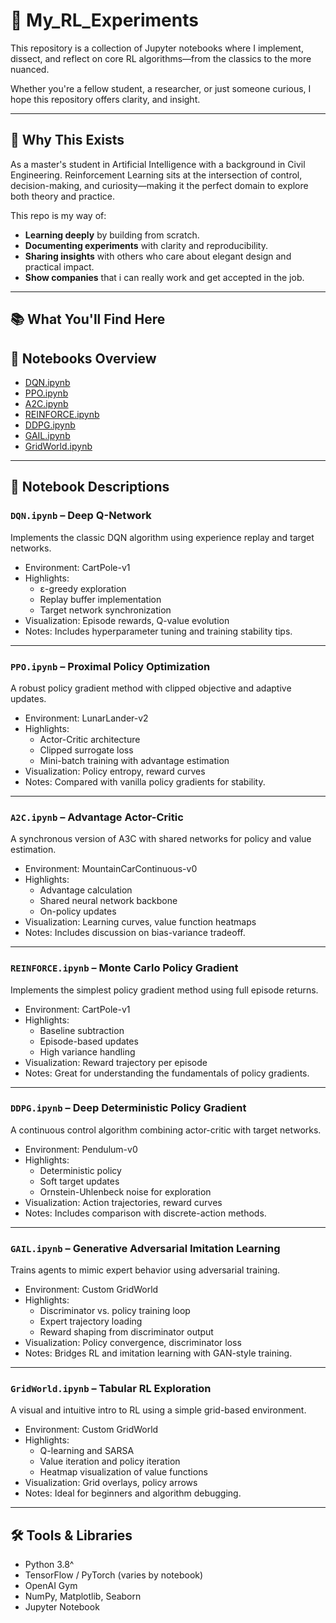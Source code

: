 # 🧠 My_RL_Experiments

This repository is a collection of Jupyter notebooks where I implement, dissect, and reflect on core RL algorithms—from the classics to the more nuanced.

Whether you're a fellow student, a researcher, or just someone curious, I hope this repository offers clarity, and insight.

---

## 🚀 Why This Exists

As a master's student in Artificial Intelligence with a background in Civil Engineering. Reinforcement Learning sits at the intersection of control, decision-making, and curiosity—making it the perfect domain to explore both theory and practice.

This repo is my way of:
- **Learning deeply** by building from scratch.
- **Documenting experiments** with clarity and reproducibility.
- **Sharing insights** with others who care about elegant design and practical impact.
- **Show companies** that i can really work and get accepted in the job.
---

## 📚 What You'll Find Here

## 📓 Notebooks Overview

- [DQN.ipynb](#dqnipynb--deep-q-network)
- [PPO.ipynb](#ppoipynb--proximal-policy-optimization)
- [A2C.ipynb](#a2cipynb--advantage-actor-critic)
- [REINFORCE.ipynb](#reinforceipynb--monte-carlo-policy-gradient)
- [DDPG.ipynb](#ddpgipynb--deep-deterministic-policy-gradient)
- [GAIL.ipynb](#gailipynb--generative-adversarial-imitation-learning)
- [GridWorld.ipynb](#gridworldipynb--tabular-rl-exploration)

---

## 📘 Notebook Descriptions

### `DQN.ipynb` – Deep Q-Network  
Implements the classic DQN algorithm using experience replay and target networks.  
- Environment: CartPole-v1  
- Highlights:  
  - ε-greedy exploration  
  - Replay buffer implementation  
  - Target network synchronization  
- Visualization: Episode rewards, Q-value evolution  
- Notes: Includes hyperparameter tuning and training stability tips.

---

### `PPO.ipynb` – Proximal Policy Optimization  
A robust policy gradient method with clipped objective and adaptive updates.  
- Environment: LunarLander-v2  
- Highlights:  
  - Actor-Critic architecture  
  - Clipped surrogate loss  
  - Mini-batch training with advantage estimation  
- Visualization: Policy entropy, reward curves  
- Notes: Compared with vanilla policy gradients for stability.

---

### `A2C.ipynb` – Advantage Actor-Critic  
A synchronous version of A3C with shared networks for policy and value estimation.  
- Environment: MountainCarContinuous-v0  
- Highlights:  
  - Advantage calculation  
  - Shared neural network backbone  
  - On-policy updates  
- Visualization: Learning curves, value function heatmaps  
- Notes: Includes discussion on bias-variance tradeoff.

---

### `REINFORCE.ipynb` – Monte Carlo Policy Gradient  
Implements the simplest policy gradient method using full episode returns.  
- Environment: CartPole-v1  
- Highlights:  
  - Baseline subtraction  
  - Episode-based updates  
  - High variance handling  
- Visualization: Reward trajectory per episode  
- Notes: Great for understanding the fundamentals of policy gradients.

---

### `DDPG.ipynb` – Deep Deterministic Policy Gradient  
A continuous control algorithm combining actor-critic with target networks.  
- Environment: Pendulum-v0  
- Highlights:  
  - Deterministic policy  
  - Soft target updates  
  - Ornstein-Uhlenbeck noise for exploration  
- Visualization: Action trajectories, reward curves  
- Notes: Includes comparison with discrete-action methods.

---

### `GAIL.ipynb` – Generative Adversarial Imitation Learning  
Trains agents to mimic expert behavior using adversarial training.  
- Environment: Custom GridWorld  
- Highlights:  
  - Discriminator vs. policy training loop  
  - Expert trajectory loading  
  - Reward shaping from discriminator output  
- Visualization: Policy convergence, discriminator loss  
- Notes: Bridges RL and imitation learning with GAN-style training.

---

### `GridWorld.ipynb` – Tabular RL Exploration  
A visual and intuitive intro to RL using a simple grid-based environment.  
- Environment: Custom GridWorld  
- Highlights:  
  - Q-learning and SARSA  
  - Value iteration and policy iteration  
  - Heatmap visualization of value functions  
- Visualization: Grid overlays, policy arrows  
- Notes: Ideal for beginners and algorithm debugging.
---

## 🛠️ Tools & Libraries

- Python 3.8^
- TensorFlow / PyTorch (varies by notebook)
- OpenAI Gym
- NumPy, Matplotlib, Seaborn
- Jupyter Notebook



